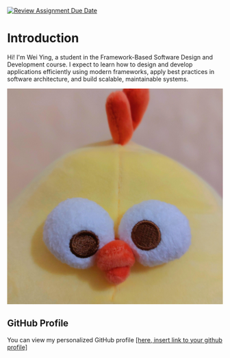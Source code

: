 [![Review Assignment Due Date](https://classroom.github.com/assets/deadline-readme-button-22041afd0340ce965d47ae6ef1cefeee28c7c493a6346c4f15d667ab976d596c.svg)](https://classroom.github.com/a/LQr4ft17)
# Introduction
Hi! I'm Wei Ying, a student in the Framework-Based Software Design and Development course. 
I expect to learn how to design and develop applications efficiently using modern frameworks, apply best practices in software architecture, and build scalable, maintainable systems.

![My Image](https://github.com/SoftwareMaintenanceEvolution/tutorial-1-weiiiiying/blob/profile-upload/DunDun%20Chicken.jpg) <!-- Link to the uploaded image -->

## GitHub Profile

You can view my personalized GitHub profile [[here, insert link to your github profile]](https://github.com/weiiiiying)

